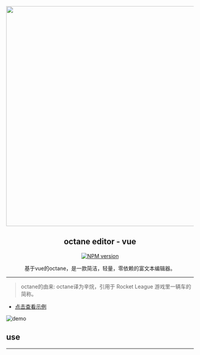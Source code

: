 <div align="center">
  <a href="https://github.com/luoshilu/octane">
    <img width="592" heigth="242" src="https://asyncc.com/uploads/2019/02/6782ba6bd28870640645eb3420523614.png">
  </a>

  <h2>octane editor - vue</h2>

  <div>
    <a href="http://badge.fury.io/js/octane-editor">
      <img src="https://img.shields.io/npm/v/octane-editor.svg?style=flat-square" alt="NPM version" />
    </a>
  </div>
  <p>基于vue的octane，是一款简洁，轻量，零依赖的富文本编辑器。</p>
</div>

---

> octane的由来: octane译为辛烷，引用于 Rocket League 游戏里一辆车的简称。

- [点击查看示例](https://asyncc.com/static/home/demo_html/html_preview.html?https://github.com/luoshilu/octane/blob/master/index.html)


![demo](https://asyncc.com/uploads/2019/02/a92144d61b53ad6e5041c2f4f81501e4.gif)

## use
---
